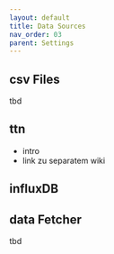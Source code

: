 ```yaml
---
layout: default
title: Data Sources
nav_order: 03
parent: Settings
---
```


## csv Files
tbd

## ttn
- intro
- link zu separatem wiki

## influxDB


## data Fetcher
tbd